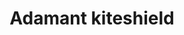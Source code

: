 ---
layout: item
title: Adamant kiteshield
item-id: 1199
datatable: true
id: 1199
name: "Adamant kiteshield"
monsters:
  - id: 2025
    name: "Greater demon"
    combat_level: 92
    wiki_url: "https://oldschool.runescape.wiki/w/Greater_demon#Level_92"
    drops:
      - quantity: "1"
        rarity: 0.0078125
    image: "https://oldschool.runescape.wiki/images/5/56/Greater_demon.png?f293e"
  - id: 2085
    name: "Ice giant"
    combat_level: 53
    wiki_url: "https://oldschool.runescape.wiki/w/Ice_giant#Level_53"
    drops:
      - quantity: "1"
        rarity: 0.0078125
    image: "https://oldschool.runescape.wiki/images/9/96/Ice_giant.png?20915"
  - id: 8195
    name: "Bryophyta"
    combat_level: 128
    wiki_url: "https://oldschool.runescape.wiki/w/Bryophyta"
    drops:
      - quantity: "3"
        rarity: 0.00847457627118644
    image: "https://oldschool.runescape.wiki/images/8/86/Bryophyta.png?090fd"
---